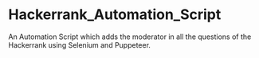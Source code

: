 # Hackerrank_Automation_Script
An Automation Script which adds the moderator in all the questions of the Hackerrank using Selenium and Puppeteer.
